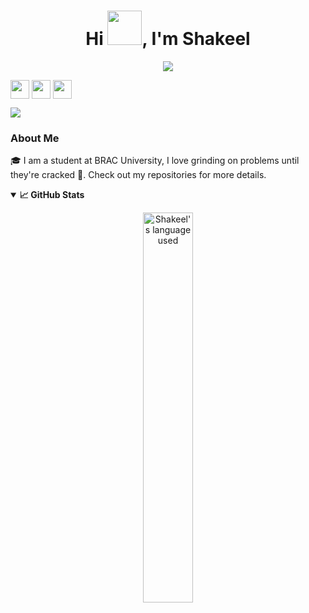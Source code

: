 <!-- Profile Header -->
<h1 align="center">Hi <img src="https://github.com/mitul3737/mitul3737/blob/main/Wave.gif" height="55px" width="55px">, I'm Shakeel</h1>

<!-- Typing SVG -->
<p align="center">
    <img src="https://readme-typing-svg.herokuapp.com?color=E22FE4&width=600&height=45&lines=Student+at+BRAC+University;I+love+grinding+on+problems+until+they're+cracked+💪;Nice+to+Meet+You!&center=true"></a>
</p>

<!-- Social Media Links -->
<p align="left">
<a href="https://www.linkedin.com/in/shakeel2003/" target="blank"><img align="center" src="https://github.com/mishmanners/MishManners/blob/master/socials/transparent-Linkedin-logo-icon.png" alt="" height="30" /></a>
<a href="https://www.instagram.com/shakeel.officialized/" target="blank"><img align="center" src="https://github.com/mitul3737/mitul3737/blob/main/socials/instagram.png" alt="" height="30" /></a>
<a href="https://www.facebook.com/shakeel2003/" target="blank"><img align="center" src="https://github.com/mitul3737/mitul3737/blob/main/socials/facebook.png" alt="" height="30" /></a>
</p>

<!-- Visitor Badge -->
![](https://visitor-badge.glitch.me/badge?page_id=officialshakeel.officialshakeel)
<br />

### About Me 
🎓 I am a student at BRAC University, I love grinding on problems until they're cracked 💪. Check out my repositories for more details.</br>

<details open="">
  <summary><b>📈 GitHub Stats</b></summary>
  <p align="center">
    <a href="https://github.com/officialshakeel/officialshakeel"><img alt="Shakeel's language used" src="https://github-readme-stats.vercel.app/api/top-langs/?username=officialshakeel&layout=compact&langs_count=8&theme=gruvbox" width=40%/></a>
  </p>
</details>
